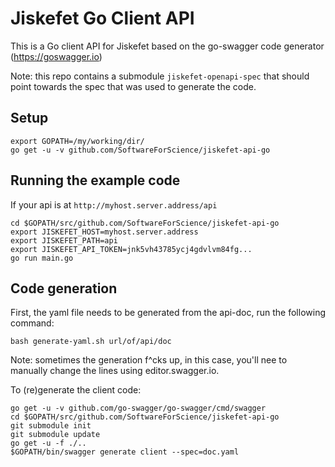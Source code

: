 # Jiskefet Go Client API
This is a Go client API for Jiskefet based on the go-swagger code generator (https://goswagger.io)

Note: this repo contains a submodule `jiskefet-openapi-spec` that should point towards the spec that was used to generate the code.

## Setup
```
export GOPATH=/my/working/dir/
go get -u -v github.com/SoftwareForScience/jiskefet-api-go
```


## Running the example code
If your api is at `http://myhost.server.address/api`

```
cd $GOPATH/src/github.com/SoftwareForScience/jiskefet-api-go
export JISKEFET_HOST=myhost.server.address
export JISKEFET_PATH=api
export JISKEFET_API_TOKEN=jnk5vh43785ycj4gdvlvm84fg...
go run main.go
```


## Code generation
First, the yaml file needs to be generated from the api-doc, run the following command:
```
bash generate-yaml.sh url/of/api/doc
```

Note: sometimes the generation f^cks up, in this case, you'll nee to manually change the lines using editor.swagger.io.  


To (re)generate the client code:
```
go get -u -v github.com/go-swagger/go-swagger/cmd/swagger
cd $GOPATH/src/github.com/SoftwareForScience/jiskefet-api-go
git submodule init
git submodule update
go get -u -f ./..
$GOPATH/bin/swagger generate client --spec=doc.yaml
```
